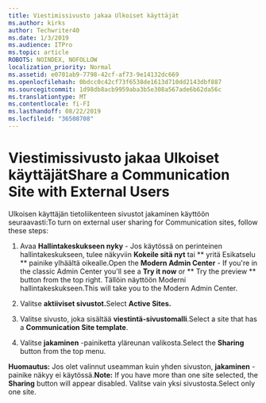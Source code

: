 ```yaml
---
title: Viestimissivusto jakaa Ulkoiset käyttäjät
ms.author: kirks
author: Techwriter40
ms.date: 1/3/2019
ms.audience: ITPro
ms.topic: article
ROBOTS: NOINDEX, NOFOLLOW
localization_priority: Normal
ms.assetid: e0701ab9-7798-42cf-af73-9e14132dc669
ms.openlocfilehash: 0bdcc0c42cf73f6538de1613d710dd2143dbf887
ms.sourcegitcommit: 1d98db8acb9959aba3b5e308a567ade6b62da56c
ms.translationtype: MT
ms.contentlocale: fi-FI
ms.lasthandoff: 08/22/2019
ms.locfileid: "36508708"
---
```

# <a name="share-a-communication-site-with-external-users"></a><span data-ttu-id="10131-102">Viestimissivusto jakaa Ulkoiset käyttäjät</span><span class="sxs-lookup"><span data-stu-id="10131-102">Share a Communication Site with External Users</span></span>

<span data-ttu-id="10131-103">Ulkoisen käyttäjän tietoliikenteen sivustot jakaminen käyttöön seuraavasti:</span><span class="sxs-lookup"><span data-stu-id="10131-103">To turn on external user sharing for Communication sites, follow these steps:</span></span> 
  
1. <span data-ttu-id="10131-104">Avaa **Hallintakeskukseen nyky** - Jos käytössä on perinteinen hallintakeskukseen, tulee näkyviin **Kokeile sitä nyt** tai \*\* yritä Esikatselu \*\* painike ylhäältä oikealle.</span><span class="sxs-lookup"><span data-stu-id="10131-104">Open the **Modern Admin Center** - If you're in the classic Admin Center you'll see a **Try it now** or \*\* Try the preview \*\* button from the top right.</span></span> <span data-ttu-id="10131-105">Tällöin näyttöön Moderni hallintakeskukseen.</span><span class="sxs-lookup"><span data-stu-id="10131-105">This will take you to the Modern Admin Center.</span></span> 
  
2. <span data-ttu-id="10131-106">Valitse **aktiiviset sivustot.**</span><span class="sxs-lookup"><span data-stu-id="10131-106">Select **Active Sites.**</span></span>
  
3. <span data-ttu-id="10131-107">Valitse sivusto, joka sisältää **viestintä-sivustomalli**.</span><span class="sxs-lookup"><span data-stu-id="10131-107">Select a site that has a **Communication Site template**.</span></span> 
  
4. <span data-ttu-id="10131-108">Valitse **jakaminen** -painiketta yläreunan valikosta.</span><span class="sxs-lookup"><span data-stu-id="10131-108">Select the **Sharing** button from the top menu.</span></span> 
  
 <span data-ttu-id="10131-109">**Huomautus:** Jos olet valinnut useamman kuin yhden sivuston, **jakaminen** -painike näkyy ei käytössä.</span><span class="sxs-lookup"><span data-stu-id="10131-109">**Note:** If you have more than one site selected, the **Sharing** button will appear disabled.</span></span> <span data-ttu-id="10131-110">Valitse vain yksi sivustosta.</span><span class="sxs-lookup"><span data-stu-id="10131-110">Select only one site.</span></span> 
  

